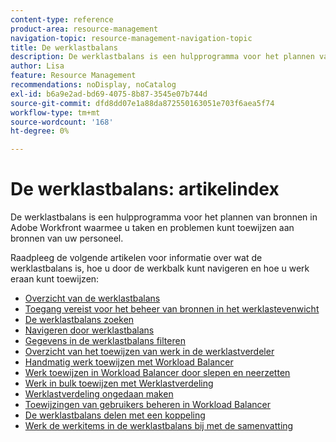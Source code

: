 ```yaml
---
content-type: reference
product-area: resource-management
navigation-topic: resource-management-navigation-topic
title: De werklastbalans
description: De werklastbalans is een hulpprogramma voor het plannen van bronnen in Adobe Workfront waarmee u taken en problemen kunt toewijzen aan bronnen van uw personeel.
author: Lisa
feature: Resource Management
recommendations: noDisplay, noCatalog
exl-id: b6a9e2ad-bd69-4075-8b87-3545e07b744d
source-git-commit: dfd8dd07e1a88da872550163051e703f6aea5f74
workflow-type: tm+mt
source-wordcount: '168'
ht-degree: 0%

---
```


# De werklastbalans: artikelindex

De werklastbalans is een hulpprogramma voor het plannen van bronnen in Adobe Workfront waarmee u taken en problemen kunt toewijzen aan bronnen van uw personeel.

Raadpleeg de volgende artikelen voor informatie over wat de werklastbalans is, hoe u door de werkbalk kunt navigeren en hoe u werk eraan kunt toewijzen:

* [Overzicht van de werklastbalans](../../resource-mgmt/workload-balancer/overview-workload-balancer.md)
* [Toegang vereist voor het beheer van bronnen in het werklastevenwicht](../../resource-mgmt/workload-balancer/access-needed-manage-resources-balancer.md)
* [De werklastbalans zoeken](../../resource-mgmt/workload-balancer/locate-workload-balancer.md)
* [Navigeren door werklastbalans](../../resource-mgmt/workload-balancer/navigate-the-workload-balancer.md)
* [Gegevens in de werklastbalans filteren](../../resource-mgmt/workload-balancer/filter-information-workload-balancer.md)
* [Overzicht van het toewijzen van werk in de werklastverdeler](../../resource-mgmt/workload-balancer/assign-work-in-workload-balancer.md)
* [Handmatig werk toewijzen met Workload Balancer](../../resource-mgmt/workload-balancer/assign-work-in-workload-balancer-manually.md)
* [Werk toewijzen in Workload Balancer door slepen en neerzetten](../../resource-mgmt/workload-balancer/assign-work-in-workload-balancer-by-drag-and-drop.md)
* [Werk in bulk toewijzen met Werklastverdeling](../../resource-mgmt/workload-balancer/assign-work-in-workload-balancer-in-bulk.md)
* [Werklastverdeling ongedaan maken](../../resource-mgmt/workload-balancer/unassign-work-in-workload-balancer.md)
* [Toewijzingen van gebruikers beheren in Workload Balancer](../../resource-mgmt/workload-balancer/manage-user-allocations-workload-balancer.md)
* [De werklastbalans delen met een koppeling](../../resource-mgmt/workload-balancer/share-link-for-workload-balancer.md)
* [Werk de werkitems in de werklastbalans bij met de samenvatting](../../resource-mgmt/workload-balancer/update-items-in-summary-panel-in-workload-balancer.md)
